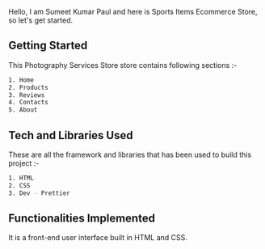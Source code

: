 Hello, I am Sumeet Kumar Paul and here is Sports Items Ecommerce Store, so let's get started.

## Getting Started

This Photography Services Store store contains following sections :-

```bash
1. Home
2. Products
3. Reviews
4. Contacts
5. About
```

## Tech and Libraries Used

These are all the framework and libraries that has been used to build this project :-

```bash
1. HTML
2. CSS
3. Dev - Prettier
```
 
## Functionalities Implemented

It is a front-end user interface built in HTML and CSS.
